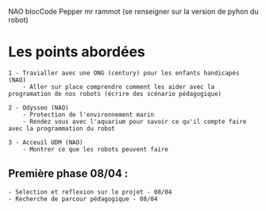 NAO blocCode 
Pepper mr rammot (se renseigner sur la version de pyhon du robot)


# Les points abordées

	1 - Travialler avec une ONG (century) pour les enfants handicapés	(NAO)
		- Aller sur place comprendre comment les aider avec la programation de nos robots (écrire des scénario pédagogique)

	2 - Odysseo	(NAO)
		- Protection de l'environnement marin
		- Rendez vous avec l'aquarium pour savoir ce qu'il compte faire avec la programmation du robot
	
	3 - Acceuil UDM	(NAO)
		- Montrer ce que les robots peuvent faire

## Première phase 08/04 :

	- Selection et reflexion sur le projet - 08/04
	- Recherche de parcour pédagogique - 08/04